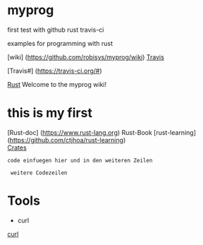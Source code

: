 # myprog

first test with  github rust travis-ci

examples for programming with rust

[wiki] (https://github.com/robisys/myprog/wiki)    [Travis ](https://travis-ci.org/robisys) 

[Travis#] (https://travis-ci.org/#)

[Rust](https://github.com/robisys/myprog/wiki/Rust)
Welcome to the myprog wiki!
#  this is my first

[Rust-doc] (https://www.rust-lang.org) Rust-Book
[rust-learning] (https://github.com/ctjhoa/rust-learning)  
[Crates](https://crates.io)  

`code einfuegen hier und in den weiteren Zeilen`

` weitere Codezeilen`

# Tools

*  curl

[curl](https://de.wikipedia.org/wiki/CURL)


